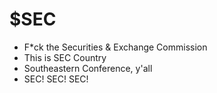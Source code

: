 # $SEC

- F*ck the Securities & Exchange Commission
- This is SEC Country
- Southeastern Conference, y'all
- SEC! SEC! SEC!
